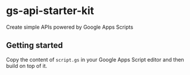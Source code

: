 # gs-api-starter-kit
Create simple APIs powered by Google Apps Scripts

## Getting started
Copy the content of `script.gs` in your Google Apps Script editor and then build on top of it.
